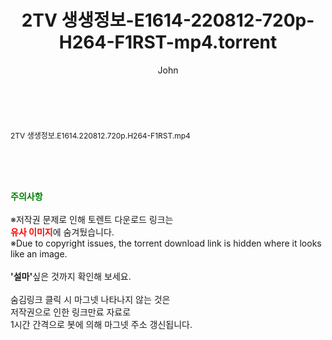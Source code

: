 ﻿---
layout: post
title:  "2TV 생생정보-E1614-220812-720p-H264-F1RST-mp4.torrent"
author: John
categories: [ 방송/음악 ]
tags: [  ]
image:  
description: "2TV 생생정보-E1614-220812-720p-H264-F1RST-mp4 torrent 정보 공유"
toc: true
toc_sticky: true
---

<br>
<div class="view-img">
<a class="view_image" href="http://torrentmobile61.com/bbs/view_image.php?fn=%2Fdata%2Ffile%2Fmusic%2F3735183265_N0Y6oLiD_4787636560fc08915b156e000056e934278d2238.jpg" target="_blank"><img alt="" class="img-tag" content="http://torrentmobile61.com/data/file/music/3735183265_N0Y6oLiD_4787636560fc08915b156e000056e934278d2238.jpg" itemprop="image" src="http://torrentmobile61.com/data/file/music/thumb-3735183265_N0Y6oLiD_4787636560fc08915b156e000056e934278d2238_835x2212.jpg"/></a></div><div class="view-content" itemprop="description">
<p><span style="font-size:12px;">2TV 생생정보.E1614.220812.720p.H264-F1RST.mp4</span> </p> </div>
    
<br><br><br>
<p data-ke-size="size16"><b><span style="color: green;">주의사항</span></b><br /><br />※저작권 문제로 인해 토렌트 다운로드 링크는<br /><b><span style="color: red;">유사 이미지</span></b>에 숨겨뒀습니다.<br />※Due to copyright issues, the torrent download link is hidden where it looks like an image.<br /><br /><b>'설마'</b>싶은 것까지 확인해 보세요.<br /><br />숨김링크 클릭 시 마그넷 나타나지 않는 것은<br />저작권으로 인한 링크만료 자료로<br />1시간 간격으로 봇에 의해 마그넷 주소 갱신됩니다.</p>
